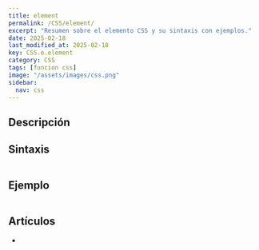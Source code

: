 ```yaml
---
title: element
permalink: /CSS/element/
excerpt: "Resumen sobre el elemento CSS y su sintaxis con ejemplos."
date: 2025-02-18
last_modified_at: 2025-02-18
key: CSS.e.element
category: CSS
tags: [funcion css]
image: "/assets/images/css.png"
sidebar:
  nav: css
---
```


## Descripción


## Sintaxis


```css

```


## Ejemplo


```css

```


## Artículos

- 
